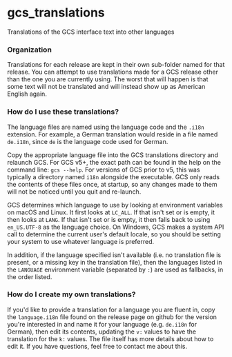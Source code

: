 # gcs_translations
Translations of the GCS interface text into other languages

### Organization

Translations for each release are kept in their own sub-folder named for that release. You can attempt to use translations made for a GCS release other than the one you are currently using. The worst that will happen is that some text will not be translated and will instead show up as American English again.

### How do I use these translations?

The language files are named using the language code and the `.i18n` extension. For example, a German translation would reside in a file named `de.i18n`, since `de` is the language code used for German.

Copy the appropriate language file into the GCS translations directory and relaunch GCS. For GCS v5+, the exact path can be found in the help on the command line: `gcs --help`. For versions of GCS prior to v5, this was typically a directory named `i18n` alongside the executable. GCS only reads the contents of these files once, at startup, so any changes made to them will not be noticed until you quit and re-launch.

GCS determines which language to use by looking at environment variables on macOS and Linux. It first looks at `LC_ALL`. If that isn't set or is empty, it then looks at `LANG`. If that isn't set or is empty, it then falls back to using `en_US.UTF-8` as the language choice. On Windows, GCS makes a system API call to determine the current user's default locale, so you should be setting your system to use whatever language is preferred.

In addition, if the language specified isn't available (i.e. no translation file is present, or a missing key in the translation file), then the languages listed in the `LANGUAGE` environment variable (separated by `:`) are used as fallbacks, in the order listed.

### How do I create my own translations?

If you'd like to provide a translation for a language you are fluent in, copy the `language.i18n` file found on the release page on github for the version you're interested in and name it for your language (e.g. `de.i18n` for German), then edit its contents, updating the `v:` values to have the translation for the `k:` values. The file itself has more details about how to edit it. If you have questions, feel free to contact me about this.
